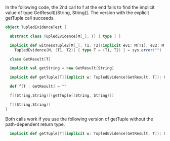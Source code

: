 In the following code, the 2nd call to f at the end fails to find the implicit value of type GetResult[(String, String)]. The version with the explicit getTuple call succeeds.

```scala
object TupledEvidenceTest {

  abstract class TupledEvidence[M[_], T] { type T }

  implicit def witnessTuple2[M[_], T1, T2](implicit ev1: M[T1], ev2: M[T2]):
    TupledEvidence[M, (T1, T2)] { type T = (T1, T2) } = sys.error("")

  class GetResult[T]

  implicit val getString = new GetResult[String]

  implicit def getTuple[T](implicit w: TupledEvidence[GetResult, T]): GetResult[w.T] = sys.error("")

  def f[T : GetResult] = ""

  f[(String,String)](getTuple[(String, String)])

  f[(String,String)]
}
```

Both calls work if you use the following version of getTuple without the path-dependent return type.

```scala
  implicit def getTuple[T](implicit w: TupledEvidence[GetResult, T]): GetResult[T] = sys.error("")
```
